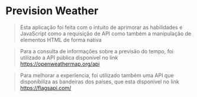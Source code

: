 # Prevision Weather

> Esta aplicação foi feita com o intuito de aprimorar as habilidades e JavaScript como a requisição de API como também a manipulação de elementos HTML de forma nativa

> Para a consulta de informações sobre a previsão do tempo, foi utilizado a API pública disponível no link https://openweathermap.org/api

> Para melhorar a experîencia, foi utilizado também uma API que disponibiliza as bandeiras dos países, que esta disponível no link https://flagsapi.com/
